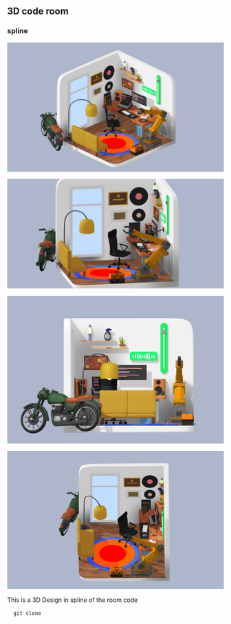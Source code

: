 ## 3D code room
### spline

![code room](img/1st.png)

![code room](img/2nd.png)

![code room](img/3rd.png)

![code room](img/4th.png)

This is a 3D Design in spline of the room code 


~~~
  git clone
~~~


